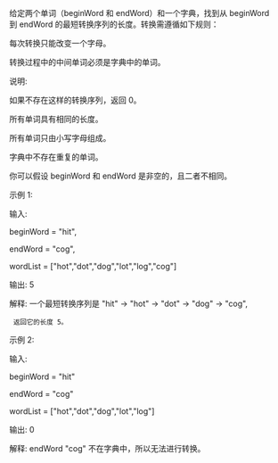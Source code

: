 给定两个单词（beginWord 和 endWord）和一个字典，找到从 beginWord 到 endWord 的最短转换序列的长度。转换需遵循如下规则：

每次转换只能改变一个字母。

转换过程中的中间单词必须是字典中的单词。

说明:

如果不存在这样的转换序列，返回 0。

所有单词具有相同的长度。

所有单词只由小写字母组成。

字典中不存在重复的单词。

你可以假设 beginWord 和 endWord 是非空的，且二者不相同。

示例 1:

输入:

beginWord = "hit",

endWord = "cog",

wordList = ["hot","dot","dog","lot","log","cog"]

输出: 5

解释: 一个最短转换序列是 "hit" -> "hot" -> "dot" -> "dog" -> "cog",

     返回它的长度 5。
     
示例 2:

输入:

beginWord = "hit"

endWord = "cog"

wordList = ["hot","dot","dog","lot","log"]

输出: 0

解释: endWord "cog" 不在字典中，所以无法进行转换。
